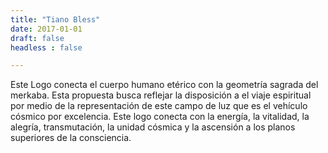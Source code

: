 ```yaml
---
title: "Tiano Bless"
date: 2017-01-01
draft: false
headless : false

---
```

Este Logo conecta el cuerpo humano etérico con la geometría sagrada del merkaba. Esta propuesta busca reflejar la disposición a el viaje espiritual por medio de la representación de este campo de luz que es el vehículo cósmico por excelencia. Este logo conecta con la energía, la vitalidad, la alegría, transmutación, la unidad cósmica y la ascensión a los planos superiores de la consciencia.
